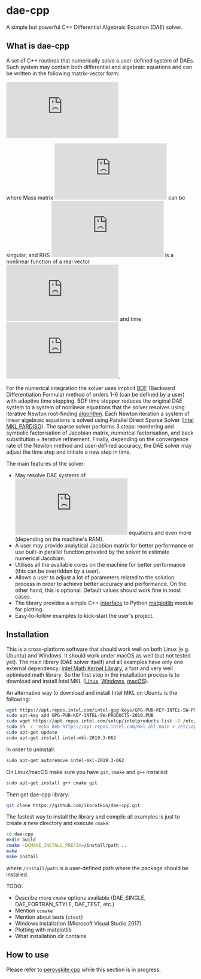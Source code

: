 # dae-cpp

A simple but powerful C++ Differential Algebraic Equation (DAE) solver.

## What is dae-cpp

A set of C++ routines that numerically solve a user-defined system of DAEs. Such system may contain both differential and algebraic equations and can be written in the following matrix-vector form:

![System of DAEs](https://latex.codecogs.com/gif.latex?%5Cmathbf%7BM%7D%5Cfrac%7Bd%5Cmathbf%7Bx%7D%7D%7Bdt%7D%3D%5Cmathbf%7Bf%7D%5Cleft%20%28%20%5Cmathbf%7Bx%7D%20%5Cright%20%29)

where Mass matrix ![M](https://latex.codecogs.com/gif.latex?%5Cmathbf%7BM%7D) can be singular, and RHS ![RHS](https://latex.codecogs.com/gif.latex?%5Cmathbf%7Bf%7D%5Cleft%20%28%20%5Cmathbf%7Bx%7D%20%5Cright%20%29) is a nonlinear function of a real vector ![x](https://latex.codecogs.com/gif.latex?%5Cmathbf%7Bx%7D) and time ![t](https://latex.codecogs.com/gif.latex?t).

For the numerical integration the solver uses implicit [BDF](https://en.wikipedia.org/wiki/Backward_differentiation_formula) (Backward Differentiation Formula) method of orders 1-6 (can be defined by a user) with adaptive time stepping. BDF time stepper reduces the original DAE system to a system of nonlinear equations that the solver resolves using iterative Newton root-finding [algorithm](https://en.wikipedia.org/wiki/Newton%27s_method). Each Newton iteration a system of linear algebraic equations is solved using Parallel Direct Sparse Solver ([Intel MKL PARDISO](https://software.intel.com/en-us/mkl-developer-reference-c-intel-mkl-pardiso-parallel-direct-sparse-solver-interface)). The sparse solver performs 3 steps: reordering and symbolic factorisation of Jacobian matrix, numerical factorisation, and back substitution + iterative refinement. Finally, depending on the convergence rate of the Newton method and user-defined accuracy, the DAE solver may adjust the time step and initiate a new step in time.

The main features of the solver:

- May resolve DAE systems of ![1e8](https://latex.codecogs.com/gif.latex?10%5E%7B8%7D) equations and even more (depending on the machine's RAM).
- A user may provide analytical Jacobian matrix for better performance or use built-in parallel function provided by the solver to estimate numerical Jacobian.
- Utilises all the available cores on the machine for better performance (this can be overridden by a user).
- Allows a user to adjust a lot of parameters related to the solution process in order to achieve better accuracy and performance. On the other hand, this is optional. Default values should work fine in most cases.
- The library provides a simple C++ [interface](https://github.com/lava/matplotlib-cpp) to Python [matplotlib](https://matplotlib.org/) module for plotting.
- Easy-to-follow examples to kick-start the user's project.

## Installation

This is a cross-platform software that should work well on both Linux (e.g. Ubuntu) and Windows. It should work under macOS as well (but not tested yet). The main library (DAE solver itself) and all examples have only one external dependency: [Intel Math Kernel Library](https://software.intel.com/en-us/mkl), a fast and very well optimised math library. So the first step in the installation process is to download and install Intel MKL ([Linux](https://software.intel.com/en-us/mkl/choose-download/linux), [Windows](https://software.intel.com/en-us/mkl/choose-download/windows), [macOS](https://software.intel.com/en-us/mkl/choose-download/macos)).

An alternative way to download and install Intel MKL on Ubuntu is the following:

```bash
wget https://apt.repos.intel.com/intel-gpg-keys/GPG-PUB-KEY-INTEL-SW-PRODUCTS-2019.PUB
sudo apt-key add GPG-PUB-KEY-INTEL-SW-PRODUCTS-2019.PUB
sudo wget https://apt.repos.intel.com/setup/intelproducts.list -O /etc/apt/sources.list.d/intelproducts.list
sudo sh -c 'echo deb https://apt.repos.intel.com/mkl all main > /etc/apt/sources.list.d/intel-mkl.list'
sudo apt-get update
sudo apt-get install intel-mkl-2019.3-062
```

In order to uninstall:

```bash
sudo apt-get autoremove intel-mkl-2019.3-062
```

On Linux/macOS make sure you have `git`, `cmake` and `g++` installed:

```bash
sudo apt-get install g++ cmake git
```

Then get dae-cpp library:

```bash
git clone https://github.com/ikorotkin/dae-cpp.git
```

The fastest way to install the library and compile all examples is just to create a new directory and execute `cmake`:

```bash
cd dae-cpp
mkdir build
cmake -DCMAKE_INSTALL_PREFIX=/install/path .. 
make
make install
```

where `/install/path` is a user-defined path where the package should be installed.

TODO:

- Describe more `cmake` options available (DAE_SINGLE, DAE_FORTRAN_STYLE, DAE_TEST, etc.)
- Mention `ccmake`
- Mention about tests (`ctest`)
- Windows installation (Microsoft Visual Studio 2017)
- Plotting with matplotlib
- What installation dir contains

## How to use

Please refer to [perovskite.cpp](https://github.com/ikorotkin/dae-cpp/blob/master/examples/perovskite/perovskite.cpp) while this section is in progress.
